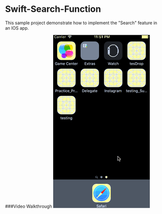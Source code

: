 # Swift-Search-Function
This sample project demonstrate how to implement the "Search" feature in an IOS app.

###Video Walkthrough
![Walkthrough](searchWalkThrough.gif "Walkthrough")
